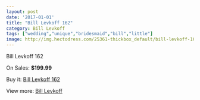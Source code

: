 ```yaml
---
layout: post
date: '2017-01-01'
title: "Bill Levkoff 162"
category: Bill Levkoff
tags: ["wedding","unique","bridesmaid","bill","little"]
image: http://img.hectodress.com/25361-thickbox_default/bill-levkoff-162.jpg
---
```

Bill Levkoff 162

On Sales: **$199.99**
<a href="https://www.hectodress.com/bill-levkoff/11699-bill-levkoff-162.html"><amp-img layout="responsive" width="600" height="600" src="//img.hectodress.com/25361-thickbox_default/bill-levkoff-162.jpg" alt="Bill Levkoff 162 0" /></a>

Buy it: [Bill Levkoff 162](https://www.hectodress.com/bill-levkoff/11699-bill-levkoff-162.html "Bill Levkoff 162")

View more: [Bill Levkoff](https://www.hectodress.com/184-bill-levkoff "Bill Levkoff")